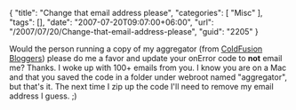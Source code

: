 {
	"title": "Change that email address please",
	"categories": [
		"Misc"
	],
	"tags": [],
	"date": "2007-07-20T09:07:00+06:00",
	"url": "/2007/07/20/Change-that-email-address-please",
	"guid": "2205"
}

Would the person running a copy of my aggregator (from <a href="http://www.coldfusionbloggers.org">ColdFusion Bloggers</a>) please do me a favor and update your onError code to <b>not</b> email me? Thanks. I woke up with 100+ emails from you. I know you are on a Mac and that you saved the code in a folder under webroot named "aggregator", but that's it. The next time I zip up the code I'll need to remove my email address I guess. ;)